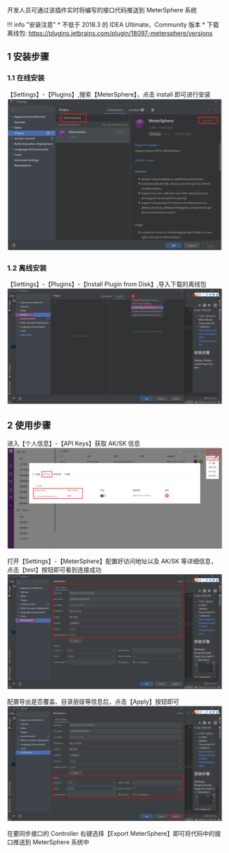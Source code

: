 开发人员可通过该插件实时将编写的接口代码推送到 MeterSphere 系统

!!! info "安装注意"
     * 不低于 2018.3 的 IDEA Ultimate，Community 版本
     * 下载离线包: https://plugins.jetbrains.com/plugin/18097-metersphere/versions
   
## 1 安装步骤
### 1.1 在线安装
【Settings】-【Plugins】,搜索【MeterSphere】，点击 install 即可进行安装
![录制](../../img/user_manual/plugin_use/idea_plugin/idea_plugin_4.png)

### 1.2 离线安装
【Settings】-【Plugins】-【Install Plugin from Disk】,导入下载的离线包
![录制](../../img/user_manual/plugin_use/idea_plugin/idea_plugin_1.png)

## 2 使用步骤
进入【个人信息】-【API Keys】获取 AK/SK 信息 <br>
![录制](../../img/user_manual/plugin_use/idea_plugin/idea_plugin_5.png)

打开【Settings】-【MeterSphere】配置好访问地址以及 AK/SK 等详细信息，点击【test】按钮即可看到连接成功
![录制](../../img/user_manual/plugin_use/idea_plugin/idea_plugin_2.png)

配置导出是否覆盖、目录层级等信息后，点击【Apply】按钮即可
![录制](../../img/user_manual/plugin_use/idea_plugin/idea_plugin_3.png)

在要同步接口的 Controller 右键选择【Export MeterSphere】即可将代码中的接口推送到 MeterSphere 系统中